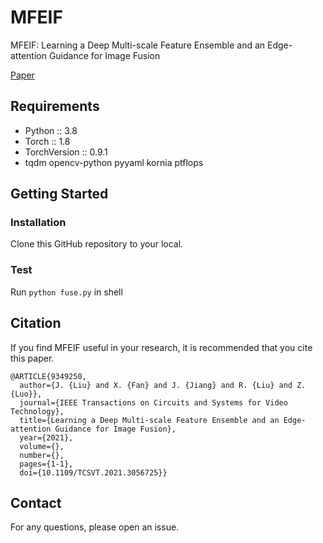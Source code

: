 # MFEIF

MFEIF: Learning a Deep Multi-scale Feature Ensemble and an Edge-attention Guidance for Image Fusion

[Paper](https://ieeexplore.ieee.org/document/9349250)

## Requirements

* Python :: 3.8
* Torch :: 1.8
* TorchVersion :: 0.9.1
* tqdm opencv-python pyyaml kornia ptflops

## Getting Started

### Installation

Clone this GitHub repository to your local.

### Test

Run `python fuse.py` in shell

## Citation

If you find MFEIF useful in your research, it is recommended that you cite this paper.

```
@ARTICLE{9349250,
  author={J. {Liu} and X. {Fan} and J. {Jiang} and R. {Liu} and Z. {Luo}},
  journal={IEEE Transactions on Circuits and Systems for Video Technology}, 
  title={Learning a Deep Multi-scale Feature Ensemble and an Edge-attention Guidance for Image Fusion}, 
  year={2021},
  volume={},
  number={},
  pages={1-1},
  doi={10.1109/TCSVT.2021.3056725}}

```

## Contact

For any questions, please open an issue.
